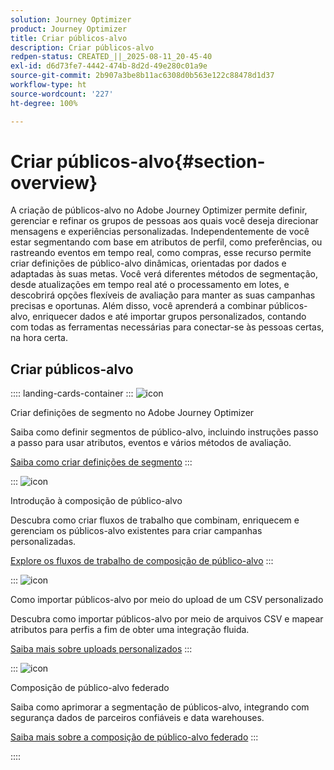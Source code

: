 ```yaml
---
solution: Journey Optimizer
product: Journey Optimizer
title: Criar públicos-alvo
description: Criar públicos-alvo
redpen-status: CREATED_||_2025-08-11_20-45-40
exl-id: d6d73fe7-4442-474b-8d2d-49e280c01a9e
source-git-commit: 2b907a3be8b11ac6308d0b563e122c88478d1d37
workflow-type: ht
source-wordcount: '227'
ht-degree: 100%

---
```


# Criar públicos-alvo{#section-overview}

A criação de públicos-alvo no Adobe Journey Optimizer permite definir, gerenciar e refinar os grupos de pessoas aos quais você deseja direcionar mensagens e experiências personalizadas. Independentemente de você estar segmentando com base em atributos de perfil, como preferências, ou rastreando eventos em tempo real, como compras, esse recurso permite criar definições de público-alvo dinâmicas, orientadas por dados e adaptadas às suas metas. Você verá diferentes métodos de segmentação, desde atualizações em tempo real até o processamento em lotes, e descobrirá opções flexíveis de avaliação para manter as suas campanhas precisas e oportunas. Além disso, você aprenderá a combinar públicos-alvo, enriquecer dados e até importar grupos personalizados, contando com todas as ferramentas necessárias para conectar-se às pessoas certas, na hora certa.

## Criar públicos-alvo

:::: landing-cards-container
:::
![icon](https://cdn.experienceleague.adobe.com/icons/list-check.svg)

Criar definições de segmento no Adobe Journey Optimizer

Saiba como definir segmentos de público-alvo, incluindo instruções passo a passo para usar atributos, eventos e vários métodos de avaliação.

[Saiba como criar definições de segmento](../using/audience/creating-a-segment-definition.md)
:::

:::
![icon](https://cdn.experienceleague.adobe.com/icons/puzzle-piece.svg)

Introdução à composição de público-alvo

Descubra como criar fluxos de trabalho que combinam, enriquecem e gerenciam os públicos-alvo existentes para criar campanhas personalizadas.

[Explore os fluxos de trabalho de composição de público-alvo](../using/audience/get-started-audience-orchestration.md)
:::

:::
![icon](https://cdn.experienceleague.adobe.com/icons/file-upload.svg)

Como importar públicos-alvo por meio do upload de um CSV personalizado

Descubra como importar públicos-alvo por meio de arquivos CSV e mapear atributos para perfis a fim de obter uma integração fluida.

[Saiba mais sobre uploads personalizados](../using/audience/custom-upload.md)
:::

:::
![icon](https://cdn.experienceleague.adobe.com/icons/shield-halved.svg)

Composição de público-alvo federado

Saiba como aprimorar a segmentação de públicos-alvo, integrando com segurança dados de parceiros confiáveis e data warehouses.

[Saiba mais sobre a composição de público-alvo federado](../using/audience/federated-audience-composition.md)
:::

::::
